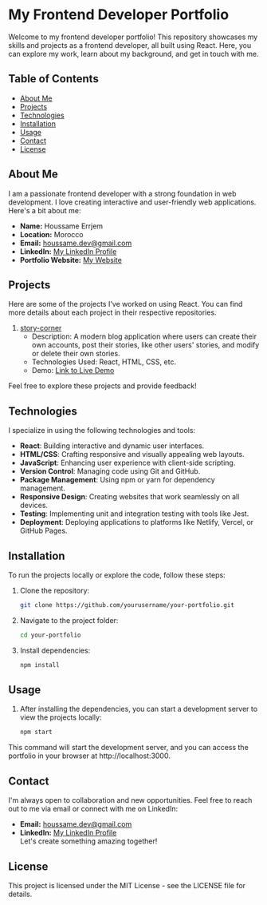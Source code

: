 # My Frontend Developer Portfolio

Welcome to my frontend developer portfolio! This repository showcases my skills and projects as a frontend developer, all built using React. Here, you can explore my work, learn about my background, and get in touch with me.

## Table of Contents

- [About Me](#about-me)
- [Projects](#projects)
- [Technologies](#technologies)
- [Installation](#installation)
- [Usage](#usage)
- [Contact](#contact)
- [License](#license)

## About Me

I am a passionate frontend developer with a strong foundation in web development. I love creating interactive and user-friendly web applications. Here's a bit about me:

- **Name:** Houssame Errjem
- **Location:** Morocco
- **Email:** houssame.dev@gmail.com
- **LinkedIn:** [My LinkedIn Profile](https://www.linkedin.com/in/houssame-dev/)
- **Portfolio Website:** [My Website](https://houssamedev.netlify.app/)

## Projects

Here are some of the projects I've worked on using React. You can find more details about each project in their respective repositories.

1. [story-corner](https://github.com/Errjem/Story-Corner)
   - Description: A modern blog application where users can create their own accounts, post their stories, like other users' stories, and modify or delete their own stories.
   - Technologies Used: React, HTML, CSS, etc.
   - Demo: [Link to Live Demo](https://storycorner.netlify.app/)

Feel free to explore these projects and provide feedback!

## Technologies

I specialize in using the following technologies and tools:

- **React**: Building interactive and dynamic user interfaces.
- **HTML/CSS**: Crafting responsive and visually appealing web layouts.
- **JavaScript**: Enhancing user experience with client-side scripting.
- **Version Control**: Managing code using Git and GitHub.
- **Package Management**: Using npm or yarn for dependency management.
- **Responsive Design**: Creating websites that work seamlessly on all devices.
- **Testing**: Implementing unit and integration testing with tools like Jest.
- **Deployment**: Deploying applications to platforms like Netlify, Vercel, or GitHub Pages.

## Installation

To run the projects locally or explore the code, follow these steps:

1. Clone the repository:

   ```bash
   git clone https://github.com/yourusername/your-portfolio.git


2. Navigate to the project folder:

   ```bash
   cd your-portfolio


3. Install dependencies:

   ```bash
   npm install


## Usage

1. After installing the dependencies, you can start a development server to view the projects locally: 

   ```bash
   npm start
   

This command will start the development server, and you can access the portfolio in your browser at http://localhost:3000.


## Contact

I'm always open to collaboration and new opportunities. Feel free to reach out to me via email or connect with me on LinkedIn:

- **Email:** houssame.dev@gmail.com
- **LinkedIn:** [My LinkedIn Profile](https://www.linkedin.com/in/houssame-dev/) <br/>
Let's create something amazing together!

## License

This project is licensed under the MIT License - see the LICENSE file for details.
